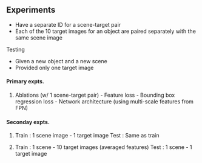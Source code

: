 ## Experiments



- Have a separate ID for a scene-target pair 
- Each of the 10 target images for an object are paired separately with the same scene image


Testing
- Given a new object and a new scene
- Provided only one target image


#### Primary expts. 


1.	Ablations (w/ 1 scene-target pair)
		- Feature loss
		- Bounding box regression loss
		- Network architecture (using multi-scale features from FPN)

#### Seconday expts.

1. 	Train : 1 scene image - 1 target image
	Test  : Same as train

2.	Train : 1 scene - 10 target images (averaged features)
	Test  : 1 scene - 1 target image
